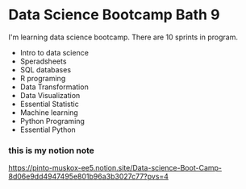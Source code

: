 # Data Science Bootcamp Bath 9 
I'm learning data science bootcamp. There are 10 sprints in program.

- Intro to data science
- Speradsheets
- SQL databases
- R programing
- Data Transformation
- Data Visualization
- Essential Statistic
- Machine learning
- Python Programing
- Essential Python
  
### this is my notion note
https://pinto-muskox-ee5.notion.site/Data-science-Boot-Camp-8d06e9dd4947495e801b96a3b3027c77?pvs=4
